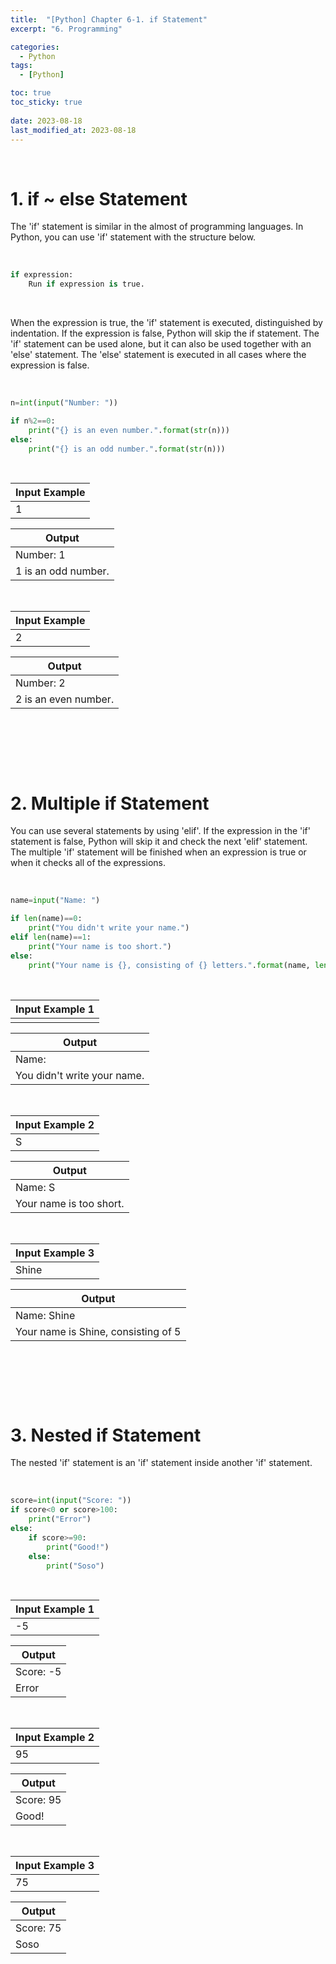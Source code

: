 ```yaml
---
title:  "[Python] Chapter 6-1. if Statement"
excerpt: "6. Programming"

categories:
  - Python
tags:
  - [Python]

toc: true
toc_sticky: true
 
date: 2023-08-18
last_modified_at: 2023-08-18
---
```


&nbsp;

# 1. if ~ else Statement
The 'if' statement is similar in the almost of programming languages. In Python, you can use 'if' statement with the structure below.

&nbsp;

```python
if expression:
    Run if expression is true.
```

&nbsp;

When the expression is true, the 'if' statement is executed, distinguished by indentation. If the expression is false, Python will skip the if statement. The 'if' statement can be used alone, but it can also be used together with an 'else' statement. The 'else' statement is executed in all cases where the expression is false.

&nbsp;

```python
n=int(input("Number: "))

if n%2==0:
    print("{} is an even number.".format(str(n)))
else:
    print("{} is an odd number.".format(str(n)))
```

&nbsp;

| Input Example |
|---|
| 1 |

| Output |
|---|
| Number: 1 |
| 1 is an odd number. |

&nbsp;

| Input Example |
|---|
| 2 |

| Output |
|---|
| Number: 2 |
| 2 is an even number. |

&nbsp;

&nbsp;

&nbsp;

# 2. Multiple if Statement
You can use several statements by using 'elif'. If the expression in the 'if' statement is false, Python will skip it and check the next 'elif' statement. The multiple 'if' statement will be finished when an expression is true or when it checks all of the expressions.

&nbsp;

```python
name=input("Name: ")

if len(name)==0:
    print("You didn't write your name.")
elif len(name)==1:
    print("Your name is too short.")
else:
    print("Your name is {}, consisting of {} letters.".format(name, len(name)))
```

&nbsp;

| Input Example 1 |
|---|
|  |

| Output |
|---|
| Name:  |
| You didn't write your name. |

&nbsp;

| Input Example 2 |
|---|
| S |

| Output |
|---|
| Name: S |
| Your name is too short. |

&nbsp;

| Input Example 3 |
|---|
| Shine |

| Output |
|---|
| Name: Shine |
| Your name is Shine, consisting of 5 |

&nbsp;

&nbsp;

&nbsp;

# 3. Nested if Statement
The nested 'if' statement is an 'if' statement inside another 'if' statement.

&nbsp;

```python
score=int(input("Score: "))
if score<0 or score>100:
    print("Error")
else:
    if score>=90:
        print("Good!")
    else:
        print("Soso")
```

&nbsp;

| Input Example 1 |
|---|
| -5 |

| Output |
|---|
| Score: -5 |
| Error |

&nbsp;

| Input Example 2 |
|---|
| 95 |

| Output |
|---|
| Score: 95 |
| Good! |

&nbsp;

| Input Example 3 |
|---|
| 75 |

| Output |
|---|
| Score: 75 |
| Soso |
